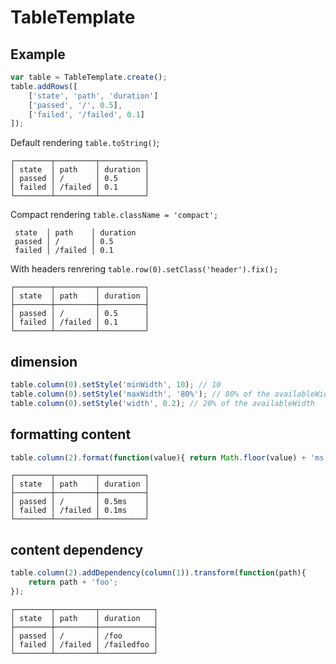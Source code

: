 # TableTemplate

## Example

```javascript
var table = TableTemplate.create();
table.addRows([
	['state', 'path', 'duration']
	['passed', '/', 0.5],
	['failed', '/failed', 0.1]
]);
```

Default rendering `table.toString()`;

```
┌────────┬─────────┬──────────┐
│ state  │ path    │ duration │
│ passed │ /       │ 0.5      │
│ failed │ /failed │ 0.1      │
└────────┴─────────┴──────────┘
```

Compact rendering `table.className = 'compact';`

```
 state  │ path    │ duration
 passed │ /       │ 0.5
 failed │ /failed │ 0.1
 ```
 
 With headers renrering `table.row(0).setClass('header').fix();`
 
 ```
┌────────┬─────────┬──────────┐
│ state  │ path    │ duration │ 
├────────┼─────────┼──────────┤
│ passed │ /       │ 0.5      │
│ failed │ /failed │ 0.1      │
└────────┴─────────┴──────────┘
````

## dimension

```javascript
table.column(0).setStyle('minWidth', 10); // 10
table.column(0).setStyle('maxWidth', '80%'); // 80% of the availableWidth
table.column(0).setStyle('width', 0.2); // 20% of the availableWidth
```

## formatting content

```javascript
table.column(2).format(function(value){ return Math.floor(value) + 'ms'; });
```

```
┌────────┬─────────┬──────────┐
│ state  │ path    │ duration │ 
├────────┼─────────┼──────────┤
│ passed │ /       │ 0.5ms    │
│ failed │ /failed │ 0.1ms    │
└────────┴─────────┴──────────┘
````

## content dependency

```javascript
table.column(2).addDependency(column(1)).transform(function(path){
	return path + 'foo';
});
```
```
┌────────┬─────────┬────────────┐
│ state  │ path    │ duration   │ 
├────────┼─────────┼────────────┤
│ passed │ /       │ /foo       │
│ failed │ /failed │ /failedfoo │
└────────┴─────────┴────────────┘
````





